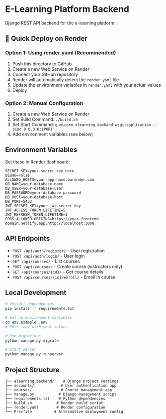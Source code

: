 # E-Learning Platform Backend

Django REST API backend for the e-learning platform.

## 🚀 Quick Deploy on Render

### Option 1: Using render.yaml (Recommended)
1. Push this directory to GitHub
2. Create a new Web Service on Render
3. Connect your GitHub repository
4. Render will automatically detect the `render.yaml` file
5. Update the environment variables in `render.yaml` with your actual values
6. Deploy

### Option 2: Manual Configuration
1. Create a new Web Service on Render
2. Set Build Command: `./build.sh`
3. Set Start Command: `gunicorn elearning_backend.wsgi:application --bind 0.0.0.0:$PORT`
4. Add environment variables (see below)

## Environment Variables

Set these in Render dashboard:

```
SECRET_KEY=your-secret-key-here
DEBUG=False
ALLOWED_HOSTS=your-app-name.onrender.com
DB_NAME=your-database-name
DB_USER=your-database-user
DB_PASSWORD=your-database-password
DB_HOST=your-database-host
DB_PORT=5432
JWT_SECRET_KEY=your-jwt-secret-key
JWT_ACCESS_TOKEN_LIFETIME=5
JWT_REFRESH_TOKEN_LIFETIME=1
CORS_ALLOWED_ORIGINS=https://your-frontend-domain.netlify.app,http://localhost:3000
```

## API Endpoints

- `POST /api/auth/register/` - User registration
- `POST /api/auth/login/` - User login
- `GET /api/courses/` - List courses
- `POST /api/courses/` - Create course (instructors only)
- `GET /api/courses/{id}/` - Get course details
- `POST /api/courses/{id}/enroll/` - Enroll in course

## Local Development

```bash
# Install dependencies
pip install -r requirements.txt

# Set up environment variables
cp env.example .env
# Edit .env with your values

# Run migrations
python manage.py migrate

# Start server
python manage.py runserver
```

## Project Structure

```
├── elearning_backend/    # Django project settings
├── accounts/            # User authentication app
├── courses/             # Course management app
├── manage.py           # Django management script
├── requirements.txt    # Python dependencies
├── build.sh           # Render build script
├── render.yaml        # Render configuration
└── Procfile          # Alternative deployment config
```
